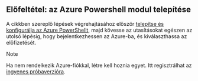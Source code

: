## <a name="prerequisite-install-the-azure-powershell-module"></a>Előfeltétel: az Azure Powershell modul telepítése

A cikkben szereplő lépések végrehajtásához először [telepítse és konfigurálja az Azure PowerShellt](/powershell/azureps-cmdlets-docs), majd kövesse az utasításokat egészen az utolsó lépésig, hogy bejelentkezhessen az Azure-ba, és kiválaszthassa az előfizetését.

> [!NOTE]
> Ha nem rendelkezik Azure-fiókkal, létre kell hoznia egyet. Itt regisztrálhat az [ingyenes próbaverzióra](../articles/active-directory/sign-up-organization.md).


<!--HONumber=Dec16_HO1-->


